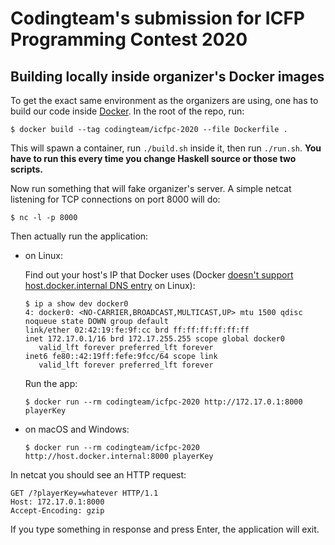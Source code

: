 # Codingteam's submission for ICFP Programming Contest 2020

## Building locally inside organizer's Docker images

To get the exact same environment as the organizers are using, one has to build
our code inside [Docker](https://www.docker.com/). In the root of the repo, run:

```
$ docker build --tag codingteam/icfpc-2020 --file Dockerfile .
```

This will spawn a container, run `./build.sh` inside it, then run `./run.sh`.
**You have to run this every time you change Haskell source or those two
scripts.**

Now run something that will fake organizer's server. A simple netcat listening
for TCP connections on port 8000 will do:

```
$ nc -l -p 8000
```

Then actually run the application:

* on Linux:

    Find out your host's IP that Docker uses (Docker [doesn't support
    host.docker.internal DNS
    entry](https://github.com/docker/for-linux/issues/264) on Linux):

    ```
    $ ip a show dev docker0
	4: docker0: <NO-CARRIER,BROADCAST,MULTICAST,UP> mtu 1500 qdisc noqueue state DOWN group default 
    link/ether 02:42:19:fe:9f:cc brd ff:ff:ff:ff:ff:ff
    inet 172.17.0.1/16 brd 172.17.255.255 scope global docker0
       valid_lft forever preferred_lft forever
    inet6 fe80::42:19ff:fefe:9fcc/64 scope link 
       valid_lft forever preferred_lft forever
    ```

    Run the app:

    ```
    $ docker run --rm codingteam/icfpc-2020 http://172.17.0.1:8000 playerKey
    ```

* on macOS and Windows:

    ```
    $ docker run --rm codingteam/icfpc-2020 http://host.docker.internal:8000 playerKey
    ```

In netcat you should see an HTTP request:

```
GET /?playerKey=whatever HTTP/1.1
Host: 172.17.0.1:8000
Accept-Encoding: gzip
```

If you type something in response and press Enter, the application will exit.
